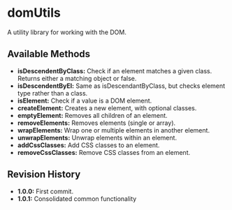 # domUtils
A utility library for working with the DOM.

## Available Methods
* **isDescendentByClass:** Check if an element matches a given class. Returns either a matching object or false.
* **isDescendentByEl:** Same as isDescendantByClass, but checks element type rather than a class.
* **isElement:** Check if a value is a DOM element.
* **createElement:** Creates a new element, with optional classes.
* **emptyElement:** Removes all children of an element.
* **removeElements:** Removes elements (single or array).
* **wrapElements:** Wrap one or multiple elements in another element.
* **unwrapElements:** Unwrap elements within an element.
* **addCssClasses:** Add CSS classes to an element.
* **removeCssClasses:** Remove CSS classes from an element.

## Revision History
* **1.0.0:** First commit.
* **1.0.1:** Consolidated common functionality